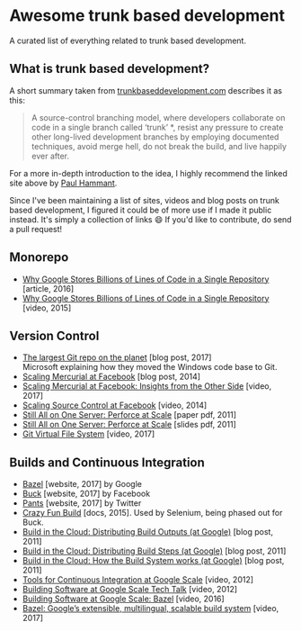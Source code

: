 # Awesome trunk based development
A curated list of everything related to trunk based development.


## What is trunk based development?

A short summary taken from [trunkbaseddevelopment.com](https://trunkbaseddevelopment.com) describes it as this:

> A source-control branching model, where developers collaborate on code in a single branch called ‘trunk’ *, resist any pressure to create other long-lived development branches by employing documented techniques, avoid merge hell, do not break the build, and live happily ever after.

For a more in-depth introduction to the idea, I highly recommend the linked site above by [Paul Hammant](https://paulhammant.com/).

Since I've been maintaining a list of sites, videos and blog posts on trunk based development, I figured it could be of more use if I made it public instead. It's simply a collection of links :smile: If you'd like to contribute, do send a pull request!

## Monorepo

 * [Why Google Stores Billions of Lines of Code in a Single Repository](https://cacm.acm.org/magazines/2016/7/204032-why-google-stores-billions-of-lines-of-code-in-a-single-repository/fulltext) [article, 2016]
 * [Why Google Stores Billions of Lines of Code in a Single Repository](https://www.youtube.com/watch?v=W71BTkUbdqE) [video, 2015]

## Version Control

 * [The largest Git repo on the planet](https://blogs.msdn.microsoft.com/bharry/2017/05/24/the-largest-git-repo-on-the-planet/) [blog post, 2017]<br> Microsoft explaining how they moved the Windows code base to Git.
 * [Scaling Mercurial at Facebook](https://code.facebook.com/posts/218678814984400/scaling-mercurial-at-facebook/) [blog post, 2014]
 * [Scaling Mercurial at Facebook: Insights from the Other Side](https://www.youtube.com/watch?v=gOVD-DrUpwQ) [video, 2017]
 * [Scaling Source Control at Facebook](https://www.youtube.com/watch?v=Dlguc63cRXg) [video, 2014]
 * [Still All on One Server: Perforce at Scale](https://static.googleusercontent.com/media/research.google.com/en//pubs/archive/39983.pdf) [paper pdf, 2011]
 * [Still All on One Server: Perforce at Scale](http://info.perforce.com/rs/perforce/images/stillallononeserver.pdf) [slides pdf, 2011]
 * [Git Virtual File System](https://atscaleconference.com/videos/git-virtual-file-system/) [video, 2017]

## Builds and Continuous Integration

 * [Bazel](https://bazel.build/) [website, 2017] by Google
 * [Buck](https://buckbuild.com/) [website, 2017] by Facebook
 * [Pants](http://www.pantsbuild.org/) [website, 2017] by Twitter
 * [Crazy Fun Build](https://github.com/SeleniumHQ/selenium/wiki/Crazy-Fun-Build) [docs, 2015]. Used by Selenium, being phased out for Buck.
 * [Build in the Cloud: Distributing Build Outputs (at Google)](http://google-engtools.blogspot.se/2011/10/build-in-cloud-distributing-build.html) [blog post, 2011]
 * [Build in the Cloud: Distributing Build Steps (at Google)](http://google-engtools.blogspot.se/2011/09/build-in-cloud-distributing-build-steps.html) [blog post, 2011]
 * [Build in the Cloud: How the Build System works (at Google)](http://google-engtools.blogspot.se/2011/08/build-in-cloud-how-build-system-works.html) [blog post, 2011]
 * [Tools for Continuous Integration at Google Scale](https://www.youtube.com/watch?v=KH2_sB1A6lA) [video, 2012]
 * [Building Software at Google Scale Tech Talk](https://www.youtube.com/watch?v=2qv3fcXW1mg) [video, 2012]
 * [Building Software at Google Scale: Bazel](https://www.youtube.com/watch?v=6GCDfoAOKIY) [video, 2016]
 * [Bazel: Google’s extensible, multilingual, scalable build system](https://atscaleconference.com/videos/bazel-googles-extensible-multilingual-scalable-build-system/) [video, 2017]
